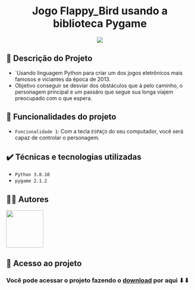 <h1 align="center">Jogo Flappy_Bird usando a biblioteca Pygame</h1>
<p align="center"><img src="http://img.shields.io/static/v1?label=STATUS&message=CONCLUIDO&color=GREEN&style=for-the-badge"/></p>

## 📜 Descrição do Projeto

- `Usando linguagem Python para criar um dos jogos eletrônicos mais famosos e viciantes da época de 2013.
- Objetivo conseguir se desviar dos obstáculos que á pelo caminho, o personagem principal e um passáro que segue sua longa viajem preocupado com o que espera.


## :hammer: Funcionalidades do projeto

- `Funcionalidade 1`: Com a tecla `ESPAÇO` do seu computador, você será capaz de controlar o personagem.
  




## ✔️ Técnicas e tecnologias utilizadas

- `Python 3.8.10`
- `pygame 2.1.2`

## 🧑‍💻 Autores 

 <img src="https://user-images.githubusercontent.com/96260598/169911493-da213c1e-7cdc-4f44-87bd-3cc3a47a64d3.jpeg" width="100px"/>

## 📁 Acesso ao projeto

 ### Você pode acessar o projeto fazendo o [download](https://github.com/Guilherme-Oliveira-Cunha/Game_Flappy_Bird/files/8824950/Game_Flappy_Bird-master.zip) por aqui ⬇⬇
      

